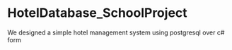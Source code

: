# HotelDatabase_SchoolProject
We designed a simple hotel management system using postgresql over c# form
